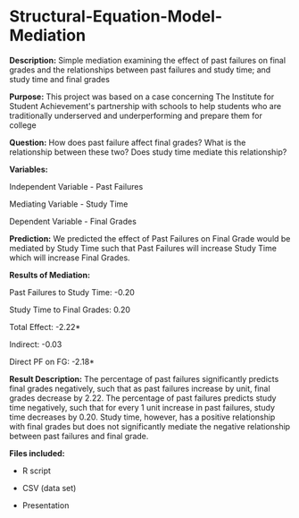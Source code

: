 # Structural-Equation-Model-Mediation

**Description:** Simple mediation examining the effect of past failures on final grades and the relationships between past failures and study time; and study time and final grades

**Purpose:** This project was based on a case concerning The Institute for Student Achievement's partnership with schools to help students who are traditionally underserved and underperforming and prepare them for college

**Question:** How does past failure affect final grades? What is the relationship between these two? Does study time mediate this relationship?

**Variables:** 

Independent Variable - Past Failures

Mediating Variable - Study Time

Dependent Variable - Final Grades

**Prediction:** We predicted the effect of Past Failures on Final Grade would be mediated by Study Time such that Past Failures will increase Study Time which will increase Final Grades.

**Results of Mediation:**

Past Failures to Study Time: -0.20

Study Time to Final Grades: 0.20

Total Effect: -2.22*

Indirect: -0.03

Direct PF on FG: -2.18*

**Result Description:** The percentage of past failures significantly predicts final grades negatively, such that as past failures increase by unit, final grades decrease by 2.22. The percentage of past failures predicts study time negatively, such that for every 1 unit increase in past failures, study time decreases by 0.20. Study time, however, has a positive relationship with final grades but does not significantly mediate the negative relationship between past failures and final grade.

**Files included:**

- R script

- CSV (data set)

- Presentation

